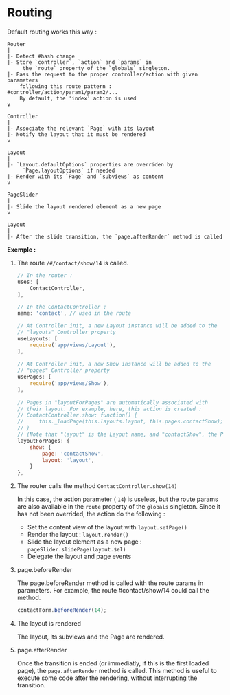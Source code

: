 # Routing

Default routing works this way :

```
Router
|
|- Detect #hash change
|- Store `controller`, `action` and `params` in
     the `route` property of the `globals` singleton.
|- Pass the request to the proper controller/action with given parameters
    following this route pattern : #controller/action/param1/param2/...
    By default, the 'index' action is used
v

Controller
|
|- Associate the relevant `Page` with its layout
|- Notify the layout that it must be rendered
v

Layout
|
|- `Layout.defaultOptions` properties are overriden by
     `Page.layoutOptions` if needed
|- Render with its `Page` and `subviews` as content
v

PageSlider
|
|- Slide the layout rendered element as a new page
v

Layout
|
|- After the slide transition, the `page.afterRender` method is called
```

__Exemple :__

1. The route `/#/contact/show/14` is called.

   ```js
   // In the router :
   uses: [
       ContactController,
   ],
   ```
 
   ```js
   // In the ContactController :
   name: 'contact', // used in the route
   
   // At Controller init, a new Layout instance will be added to the
   // "layouts" Controller property
   useLayouts: [
       require('app/views/Layout'),
   ],
 
   // At Controller init, a new Show instance will be added to the
   // "pages" Controller property
   usePages: [
       require('app/views/Show'),
   ],
 
   // Pages in "layoutForPages" are automatically associated with
   // their layout. For example, here, this action is created :
   // ContactController.show: function() {
   //     this._loadPage(this.layouts.layout, this.pages.contactShow);
   // }
   // (Note that "layout" is the Layout name, and "contactShow", the Page name)
   layoutForPages: {
       show: {
           page: 'contactShow',
           layout: 'layout',
       }
   },
   ```

2. The router calls the method `ContactController.show(14)`

   In this case, the action parameter ( `14`) is useless, but the route params are also available in the `route` property of the `globals` singleton.
   Since it has not been overrided, the action do the following :
   - Set the content view of the layout with `layout.setPage()`
   - Render the layout : `layout.render()`
   - Slide the layout element as a new page : `pageSlider.slidePage(layout.$el)`
   - Delegate the layout and page events

3. page.beforeRender

   The page.beforeRender method is called with the route params in parameters.
   For example, the route #contact/show/14 could call the method.

   ```js
   contactForm.beforeRender(14);
   ```

4. The layout is rendered

   The layout, its subviews and the Page are rendered.

5. page.afterRender

   Once the transition is ended (or immediatly, if this is the first loaded page), the `page.afterRender` method is called.
   This method is useful to execute some code after the rendering, without interrupting the transition.
